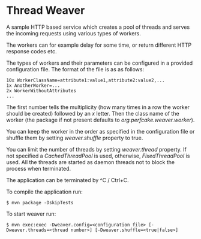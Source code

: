 Thread Weaver
=============

A sample HTTP based service which creates a pool of threads and serves the 
incoming requests using various types of workers.

The workers can for example delay for some time, or return different HTTP response codes etc.

The types of workers and their parameters can be configured in a provided configuration file.
The format of the file is as as follows:

```
10x WorkerClassName=attribute1:value1,attribute2:value2,...
1x AnotherWorker=...
2x WorkerWithoutAttributes
...
```

The first number tells the multiplicity (how many times in a row the worker should be created) followed by an _x_ letter.
Then the class name of the worker (the package if not present defaults to _org.perfcake.weaver.worker_).

You can keep the worker in the order as specified in the configuration file or shuffle them by setting _weaver.shuffle_ property
to true.

You can limit the number of threads by setting _weaver.thread_ property. If not specified a _CachedThreadPool_ is used, otherwise, _FixedThreadPool_ is used.
All the threads are started as daemon threads not to block the process when terminated.

The application can be terminated by ^C / Ctrl+C.

To compile the application run:

```
$ mvn package -DskipTests 
```

To start weaver run:

```
$ mvn exec:exec -Dweaver.config=<configuration file> [-Dweaver.threads=<thread number>] [-Dweaver.shuffle=<true|false>]
```
